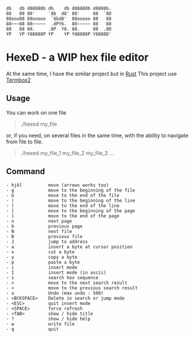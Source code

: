 ```
db   db d88888b db    db d88888b d8888b.
88   88 88'     `8b  d8' 88'     88  `8D
88ooo88 88ooooo  `8bd8'  88ooooo 88   88
88~~~88 88~~~~~  .dPYb.  88~~~~~ 88   88
88   88 88.     .8P  Y8. 88.     88  .8D
YP   YP Y88888P YP    YP Y88888P Y8888D'
```


# HexeD - a WIP hex file editor

At the same time, I have the similar project but in [Rust](https://github.com/LittleB0xes/rhexed)
This project use [Termbox2](https://github.com/termbox/termbox2)

## Usage
You can work on one file
> ./hexed my_file

or, if you need, on several files in the same time, with the ability to navigate from file to file.
> ./hexed my_file_1 my_file_2 my_file_3 ...

## Command
```
- hjkl          move (arrows works too)
- g             move to the beginning of the file
- G             move to the end of the file
- (             move to the beginning of the line
- )             move to the end of the line
- [             move to the beginning of the page
- ]             move to the end of the page
- n             next page
- b             previous page
- N             next file
- B             previous file
- J             jump to address
- a             insert a byte at cursor position
- x             cut a byte
- y             copy a byte 
- p             paste a byte
- i             insert mode
- I             insert mode (in ascii)
- s             search hex sequence
- >             move to the next search result
- <             move to the previous search result
- u             Undo (max undo : 500)
- <BCKSPACE>    Delete in search or jump mode
- <ESC>         quit insert mode
- <SPACE>       force refresh
- <TAB>         show / hide title
- ?             show / hide help
- w             write file
- q             quit
```

